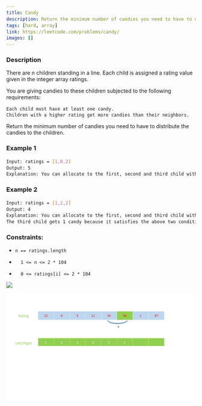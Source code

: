 ```yaml
---
title: Candy
description: Return the minimum number of candies you need to have to distribute the candies to the children.
tags: [hard, array]
link: https://leetcode.com/problems/candy/
images: []
---
```


### Description

There are n children standing in a line. Each child is assigned a rating value given in the integer array ratings.

You are giving candies to these children subjected to the following requirements:

    Each child must have at least one candy.
    Children with a higher rating get more candies than their neighbors.

Return the minimum number of candies you need to have to distribute the candies to the children.

### Example 1

```bash
Input: ratings = [1,0,2]
Output: 5
Explanation: You can allocate to the first, second and third child with 2, 1, 2 candies respectively.
```

### Example 2

```bash
Input: ratings = [1,2,2]
Output: 4
Explanation: You can allocate to the first, second and third child with 1, 2, 1 candies respectively.
The third child gets 1 candy because it satisfies the above two conditions.
```

### Constraints:

-     n == ratings.length
-       1 <= n <= 2 * 104
-       0 <= ratings[i] <= 2 * 104

![](https://wiki.anviltech.net/images/Candy.brute.gif)

![](./../../../img/2023-09-13-18-36-34.png)